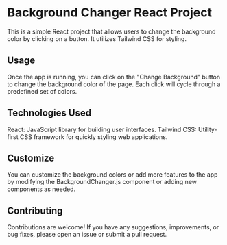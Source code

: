 # Background Changer React Project
This is a simple React project that allows users to change the background color by clicking on a button. It utilizes Tailwind CSS for styling.

## Usage
Once the app is running, you can click on the "Change Background" button to change the background color of the page. Each click will cycle through a predefined set of colors.

## Technologies Used
React: JavaScript library for building user interfaces.
Tailwind CSS: Utility-first CSS framework for quickly styling web applications.

## Customize
You can customize the background colors or add more features to the app by modifying the BackgroundChanger.js component or adding new components as needed.

## Contributing
Contributions are welcome! If you have any suggestions, improvements, or bug fixes, please open an issue or submit a pull request.
